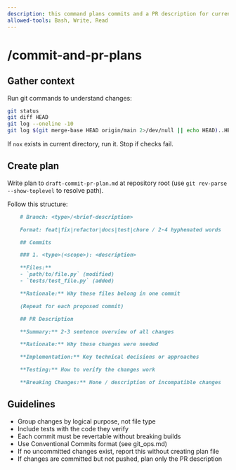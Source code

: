 ```yaml
---
description: this command plans commits and a PR description for current changes
allowed-tools: Bash, Write, Read
---
```


# /commit-and-pr-plans

## Gather context

Run git commands to understand changes:

```bash
git status
git diff HEAD
git log --oneline -10
git log $(git merge-base HEAD origin/main 2>/dev/null || echo HEAD)..HEAD --oneline
```

If `nox` exists in current directory, run it. Stop if checks fail.

## Create plan

Write plan to `draft-commit-pr-plan.md` at repository root (use `git rev-parse
--show-toplevel` to resolve path).

Follow this structure:

```markdown
    # Branch: <type>/<brief-description>

    Format: feat|fix|refactor|docs|test|chore / 2-4 hyphenated words

    ## Commits

    ### 1. <type>(<scope>): <description>

    **Files:**
    - `path/to/file.py` (modified)
    - `tests/test_file.py` (added)

    **Rationale:** Why these files belong in one commit

    (Repeat for each proposed commit)

    ## PR Description

    **Summary:** 2-3 sentence overview of all changes

    **Rationale:** Why these changes were needed

    **Implementation:** Key technical decisions or approaches

    **Testing:** How to verify the changes work

    **Breaking Changes:** None / description of incompatible changes
```

## Guidelines

- Group changes by logical purpose, not file type
- Include tests with the code they verify
- Each commit must be revertable without breaking builds
- Use Conventional Commits format (see git_ops.md)
- If no uncommitted changes exist, report this without creating plan file
- If changes are committed but not pushed, plan only the PR description
